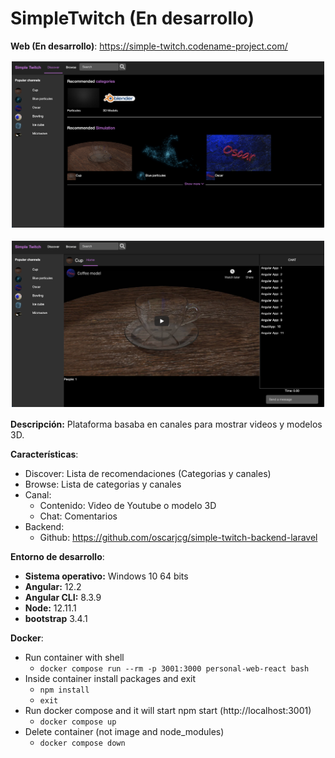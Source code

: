 # SimpleTwitch (En desarrollo)



**Web (En desarrollo)**: https://simple-twitch.codename-project.com/

<p align="center">
<img style="padding: 2px;" src="images/angular1.png" alt="Image 1"
	title="Preview" width="500"/>
</p>
<p align="center">
<img style="padding: 2px;" src="images/angular2.png" alt="Image 2  "
	title="Preview" width="500"/>
</p>

**Descripción:** Plataforma basaba en canales para mostrar videos y modelos 3D.

**Características**:
* Discover: Lista de recomendaciones (Categorias y canales)
* Browse: Lista de categorias y canales
* Canal: 
    * Contenido: Video de Youtube o modelo 3D
    * Chat: Comentarios
* Backend: 
    * Github: https://github.com/oscarjcg/simple-twitch-backend-laravel

**Entorno de desarrollo**:
* **Sistema operativo:** Windows 10 64 bits
* **Angular:**  12.2
* **Angular CLI:** 8.3.9
* **Node:** 12.11.1
* **bootstrap** 3.4.1

**Docker**:
* Run container with shell
    * `docker compose run --rm -p 3001:3000 personal-web-react bash`
* Inside container install packages and exit
	* `npm install`
	* `exit`
* Run docker compose and it will start npm start (http://localhost:3001)
    * `docker compose up`
* Delete container (not image and node_modules)
    * `docker compose down`
